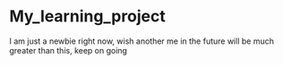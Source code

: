 # My_learning_project
I am just a newbie right now, wish another me in the future will be much greater than this, keep on going
